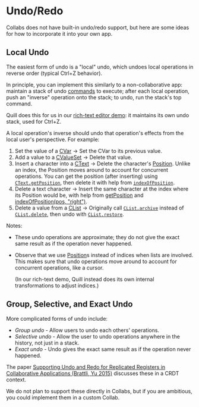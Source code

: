 # Undo/Redo

Collabs does not have built-in undo/redo support, but here are some ideas for how to incorporate it into your own app.

## Local Undo

The easiest form of undo is a "local" undo, which undoes local operations in reverse order (typical Ctrl+Z behavior).

In principle, you can implement this similarly to a non-collaborative app: maintain a stack of undo [commands](https://en.wikipedia.org/wiki/Command_pattern) to execute; after each local operation, push an "inverse" operation onto the stack; to undo, run the stack's top command.

Quill does this for us in our [rich-text editor demo](https://collabs-demos.herokuapp.com/rich-text/): it maintains its own undo stack, used for Ctrl+Z.

A local operation's inverse should undo that operation's effects from the local user's perspective. For example:

1. Set the value of a [CVar](../api/collabs/classes/CVar.html) -> Set the CVar to its previous value.
2. Add a value to a [CValueSet](../api/collabs/classes/CValueSet.html) -> Delete that value.
3. Insert a character into a [CText](../api/collabs/classes/CText.html) -> Delete the character's [Position](../api/collabs/modules.html#Position). Unlike an index, the Position moves around to account for concurrent operations. You can get the position (after inserting) using [`CText.getPosition`](../api/collabs/classes/CText.html#getPosition), then delete it with help from [`indexOfPosition`](../api/collabs/classes/CText.html#indexOfPosition).
4. Delete a text character -> Insert the same character at the index where its Position would be, with help from [getPosition](../api/collabs/classes/CText.html#getPosition) and [indexOfPosition(pos, "right")](../api/collabs/classes/CText.html#indexOfPosition).
5. Delete a value from a [CList](../api/collabs/classes/CList.html) -> Originally call [`CList.archive`](../api/collabs/classes/CList.html#archive) instead of [`CList.delete`](../api/collabs/classes/CList.html#delete), then undo with [`CList.restore`](../api/collabs/classes/CList.html#restore).

Notes:

- These undo operations are approximate; they do not give the exact same result as if the operation never happened.
- Observe that we use [Position](../api/collabs/modules.html#Position)s instead of indices when lists are involved. This makes sure that undo operations move around to account for concurrent operations, like a cursor.

  (In our rich-text demo, Quill instead does its own internal transformations to adjust indices.)

## Group, Selective, and Exact Undo

More complicated forms of undo include:

- _Group undo_ - Allow users to undo each others' operations.
- _Selective undo_ - Allow the user to undo operations anywhere in the history, not just in a stack.
- _Exact undo_ - Undo gives the exact same result as if the operation never happened.

The paper [Supporting Undo and Redo for Replicated Registers in Collaborative Applications (Brattli, Yu 2015)](https://doi.org/10.1007/978-3-030-88207-5_19) discusses these in a CRDT context.

We do not plan to support these directly in Collabs, but if you are ambitious, you could implement them in a custom Collab.
